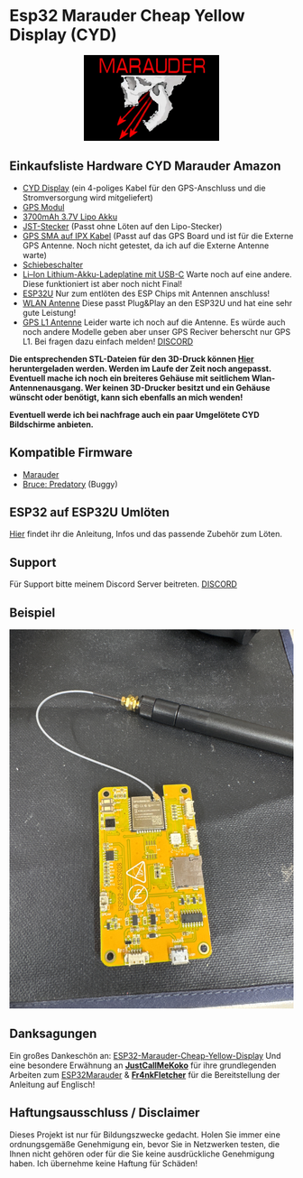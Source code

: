 # Esp32 Marauder Cheap Yellow Display (CYD)
<p align="center">
  <img alt="Marauder logo" src="https://github.com/BlushTTV/Esp32_Marauder_Cheap_Yellow_Display_CYD_Deutsch/blob/main/Bilder/logo01.png?raw=true">
</p>

## Einkaufsliste Hardware CYD Marauder Amazon
 - [CYD Display](https://www.amazon.de/dp/B0CSYPG716) (ein 4-poliges Kabel für den GPS-Anschluss und die Stromversorgung wird mitgeliefert)
 - [GPS Modul](https://www.amazon.de/dp/B0D1K7QPZ3) 
 - [3700mAh 3.7V Lipo Akku](https://www.amazon.de/dp/B08215B4KK)
 - [JST-Stecker](https://www.amazon.de/dp/B07VYR7J49) (Passt ohne Löten auf den Lipo-Stecker)
 - [GPS SMA auf IPX Kabel](https://www.amazon.de/dp/B0B9RYL56H) (Passt auf das GPS Board und ist für die Externe GPS Antenne. Noch nicht getestet, da ich auf die Externe Antenne warte)
 - [Schiebeschalter](https://www.amazon.de/dp/B08SJ2HVQB)
 - [Li–Ion Lithium-Akku-Ladeplatine mit USB-C](https://www.amazon.de/dp/B0BZSB3SBN) Warte noch auf eine andere. Diese funktioniert ist aber noch nicht Final!
 - [ESP32U](https://www.amazon.de/dp/B08BZKZXLL) Nur zum entlöten des ESP Chips mit Antennen anschluss!
 - [WLAN Antenne](https://www.amazon.de/dp/B07YCBRTFB) Diese passt Plug&Play an den ESP32U und hat eine sehr gute Leistung!
 - [GPS L1 Antenne](https://store.beitian.com/products/beitian-drone-uav-rtk-gnss-helix-antenna-gps-bds-glonass-galileo-sma-j-bt-560-560l5-502-603-564-t009-t076-104-230l2-230l5?variant=44743070875935) Leider warte ich noch auf die Antenne. Es würde auch noch 
   andere Modelle geben aber unser GPS Reciver beherscht nur GPS L1. Bei fragen dazu einfach melden! [DISCORD](https://discord.com/invite/sW4CYXz8QA)


**Die entsprechenden STL-Dateien für den 3D-Druck können [Hier](https://github.com/BlushTTV/Esp32_Marauder_Cheap_Yellow_Display_CYD_Deutsch/tree/main/3D%20Druck%20STL's) heruntergeladen werden. Werden im Laufe der Zeit noch angepasst. Eventuell mache ich noch ein breiteres Gehäuse mit seitlichem Wlan-Antennenausgang. Wer keinen 3D-Drucker besitzt und ein Gehäuse wünscht oder benötigt, kann sich ebenfalls an mich wenden!**

**Eventuell werde ich bei nachfrage auch ein paar Umgelötete CYD Bildschirme anbieten.**

## Kompatible Firmware
 - [Marauder](https://github.com/Fr4nkFletcher/ESP32-Marauder-Cheap-Yellow-Display)
 - [Bruce: Predatory](https://github.com/pr3y/Bruce) (Buggy)

## ESP32 auf ESP32U Umlöten
[Hier](https://github.com/BlushTTV/Esp32_Marauder_Cheap_Yellow_Display_CYD_Deutsch/tree/main/ESP%20L%C3%B6tanleitung) findet ihr die Anleitung, Infos und das passende Zubehör zum Löten.

## Support
Für Support bitte meinem Discord Server beitreten. [DISCORD](https://discord.com/invite/sW4CYXz8QA)

## Beispiel 

![App Screenshot](https://github.com/BlushTTV/Esp32_Marauder_Cheap_Yellow_Display_CYD_Deutsch/blob/main/Bilder/IMG_4117.JPG?raw=true)


## Danksagungen

Ein großes Dankeschön an: [ESP32-Marauder-Cheap-Yellow-Display](https://github.com/Fr4nkFletcher/ESP32-Marauder-Cheap-Yellow-Display) Und eine besondere Erwähnung an [**JustCallMeKoko**](https://github.com/justcallmekoko) für ihre grundlegenden Arbeiten zum [ESP32Marauder](https://github.com/justcallmekoko/ESP32Marauder) & [**Fr4nkFletcher**](https://github.com/Fr4nkFletcher) für die Bereitstellung der Anleitung auf Englisch!


## Haftungsausschluss / Disclaimer
Dieses Projekt ist nur für Bildungszwecke gedacht. Holen Sie immer eine ordnungsgemäße Genehmigung ein, bevor Sie in Netzwerken testen, die Ihnen nicht gehören oder für die Sie keine ausdrückliche Genehmigung haben. Ich übernehme keine Haftung für Schäden!
